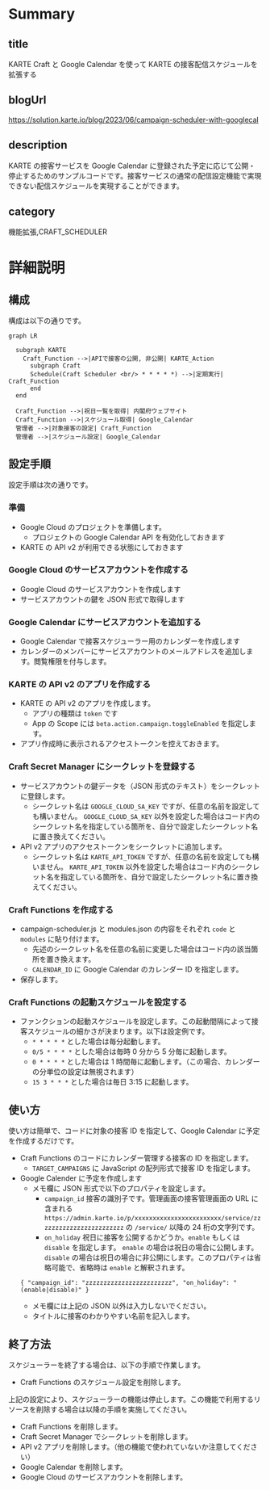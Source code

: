 # Summary

## title

KARTE Craft と Google Calendar を使って KARTE の接客配信スケジュールを拡張する

## blogUrl
https://solution.karte.io/blog/2023/06/campaign-scheduler-with-googlecal

## description

KARTE の接客サービスを Google Calendar に登録された予定に応じて公開・停止するためのサンプルコードです。接客サービスの通常の配信設定機能で実現できない配信スケジュールを実現することができます。

## category

機能拡張,CRAFT_SCHEDULER

# 詳細説明

## 構成

構成は以下の通りです。

```mermaid
graph LR

  subgraph KARTE
	Craft_Function -->|APIで接客の公開, 非公開| KARTE_Action
	  subgraph Craft
	  Schedule(Craft Scheduler <br/> * * * * *) -->|定期実行| Craft_Function
	  end
  end

  Craft_Function -->|祝日一覧を取得| 内閣府ウェブサイト
  Craft_Function -->|スケジュール取得| Google_Calendar
  管理者 -->|対象接客の設定| Craft_Function
  管理者 -->|スケジュール設定| Google_Calendar
```

## 設定手順

設定手順は次の通りです。

### 準備

- Google Cloud のプロジェクトを準備します。
  - プロジェクトの Google Calendar API を有効化しておきます
- KARTE の API v2 が利用できる状態にしておきます

### Google Cloud のサービスアカウントを作成する

- Google Cloud のサービスアカウントを作成します
- サービスアカウントの鍵を JSON 形式で取得します

### Google Calendar にサービスアカウントを追加する

- Google Calendar で接客スケジューラー用のカレンダーを作成します
- カレンダーのメンバーにサービスアカウントのメールアドレスを追加します。閲覧権限を付与します。

### KARTE の API v2 のアプリを作成する

- KARTE の API v2 のアプリを作成します。
  - アプリの種類は `token` です
  - App の Scope には `beta.action.campaign.toggleEnabled` を指定します。
- アプリ作成時に表示されるアクセストークンを控えておきます。

### Craft Secret Manager にシークレットを登録する

- サービスアカウントの鍵データを（JSON 形式のテキスト）をシークレットに登録します。
  - シークレット名は `GOOGLE_CLOUD_SA_KEY` ですが、任意の名前を設定しても構いません。 `GOOGLE_CLOUD_SA_KEY` 以外を設定した場合はコード内のシークレット名を指定している箇所を、自分で設定したシークレット名に置き換えてください。
- API v2 アプリのアクセストークンをシークレットに追加します。
  - シークレット名は `KARTE_API_TOKEN` ですが、任意の名前を設定しても構いません。 `KARTE_API_TOKEN` 以外を設定した場合はコード内のシークレット名を指定している箇所を、自分で設定したシークレット名に置き換えてください。

### Craft Functions を作成する

- campaign-scheduler.js と modules.json の内容をそれぞれ `code` と `modules` に貼り付けます。
  - 先述のシークレット名を任意の名前に変更した場合はコード内の該当箇所を置き換えます。
  - `CALENDAR_ID` に Google Calendar のカレンダー ID を指定します。
- 保存します。

### Craft Functions の起動スケジュールを設定する

- ファンクションの起動スケジュールを設定します。この起動間隔によって接客スケジュールの細かさが決まります。以下は設定例です。
  - `* * * * *` とした場合は毎分起動します。
  - `0/5 * * * *` とした場合は毎時 0 分から 5 分毎に起動します。
  - `0 * * * *` とした場合は 1 時間毎に起動します。（この場合、カレンダーの分単位の設定は無視されます）
  - `15 3 * * *` とした場合は毎日 3:15 に起動します。

## 使い方

使い方は簡単で、コードに対象の接客 ID を指定して、Google Calendar に予定を作成するだけです。

- Craft Functions のコードにカレンダー管理する接客の ID を指定します。
  - `TARGET_CAMPAIGNS` に JavaScript の配列形式で接客 ID を指定します。
- Google Calender に予定を作成します
  - メモ欄に JSON 形式で以下のプロパティを設定します。
    - `campaign_id` 接客の識別子です。管理画面の接客管理画面の URL に含まれる `https://admin.karte.io/p/xxxxxxxxxxxxxxxxxxxxxxxx/service/zzzzzzzzzzzzzzzzzzzzzzzz` の `/service/` 以降の 24 桁の文字列です。
    - `on_holiday` 祝日に接客を公開するかどうか。`enable` もしくは `disable` を指定します。 `enable` の場合は祝日の場合に公開します。 `disable` の場合は祝日の場合に非公開にします。このプロパティは省略可能で、省略時は `enable` と解釈されます。
  ```
  { "campaign_id": "zzzzzzzzzzzzzzzzzzzzzzzz", "on_holiday": "(enable|disable)" }
  ```
  - メモ欄には上記の JSON 以外は入力しないでください。
  - タイトルに接客のわかりやすい名前を記入します。

## 終了方法

スケジューラーを終了する場合は、以下の手順で作業します。

- Craft Functions のスケジュール設定を削除します。

上記の設定により、スケジューラーの機能は停止します。この機能で利用するリソースを削除する場合は以降の手順を実施してください。

- Craft Functions を削除します。
- Craft Secret Manager でシークレットを削除します。
- API v2 アプリを削除します。（他の機能で使われていないか注意してください）
- Google Calendar を削除します。
- Google Cloud のサービスアカウントを削除します。
